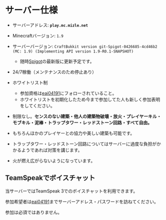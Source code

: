 サーバー仕様
===

 - サーバーアドレス: **`play.mc.mizle.net`**
 - Minecraftバージョン: `1.9`
 - サーバーバージョン: `CraftBukkit version git-Spigot-0426685-4cd46b2 (MC: 1.9) (Implementing API version 1.9-R0.1-SNAPSHOT)`
   - 随時[Spigot](https://www.spigotmc.org/)の最新版に更新予定です。

 - 24/7稼働（メンテナンスのため停止あり）
 - ホワイトリスト制
   - 参加資格は[eai04191](https://twitter.com/eai04191)にフォローされていること。
   - ホワイトリストを初期化したため今まで参加してた人も新しく参加表明をしてください。
 - 制限なし。**センスのない建築・他人の建築物破壊・放火・プレイヤーキル・モブキル・泥棒・トラップタワー・レッドストーン回路・すべて自由。**
  - もちろんほかのプレイヤーとの協力や美しい建築も可能です。
  - トラップタワー・レッドストーン回路についてはサーバーに過度な負担がかかるようであれば対策を講じます。


 - 火が燃え広がらないようになっています。

TeamSpeakでボイスチャット
---

当サーバーではTeamSpeak 3でのボイスチャットを利用できます。

参加希望者は[eai04191](https://twitter.com/eai04191)までサーバーアドレス・パスワードを訪ねてください。

参加は必須ではありません。